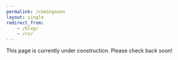 ```yaml
---
permalink: /comingsoon
layout: single
redirect_from:
    - /blog/
    - /cv/
---
```


This page is currently under construction. Please check back soon!